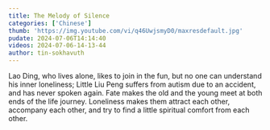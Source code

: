 ```yaml
---
title: The Melody of Silence
categories: ['Chinese']
thumb: 'https://img.youtube.com/vi/q46UwjsmyD0/maxresdefault.jpg'
pudate: 2024-07-06T14:14:40
videos: 2024-07-06-14-13-44
author: tin-sokhavuth
---
```

Lao Ding, who lives alone, likes to join in the fun, but no one can understand his inner loneliness; Little Liu Peng suffers from autism due to an accident, and has never spoken again. Fate makes the old and the young meet at both ends of the life journey. Loneliness makes them attract each other, accompany each other, and try to find a little spiritual comfort from each other.